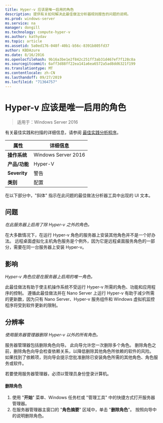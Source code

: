 ```yaml
---
title: Hyper-v 应该是唯一启用的角色
description: 提供有关如何解决此最佳做法分析器规则报告的问题的说明。
ms.prod: windows-server
ms.service: na
manager: dongill
ms.technology: compute-hyper-v
ms.author: kathydav
ms.topic: article
ms.assetid: 5a0ed176-048f-40b1-b56c-8391b805fd37
author: KBDAzure
ms.date: 8/16/2016
ms.openlocfilehash: 9b16a3be1e2f842c251ff3ab31d467ef7f128c8a
ms.sourcegitcommit: 6aff3d88ff22ea141a6ea6572a5ad8dd6321f199
ms.translationtype: MT
ms.contentlocale: zh-CN
ms.lasthandoff: 09/27/2019
ms.locfileid: "71364757"
---
```

# <a name="hyper-v-should-be-the-only-enabled-role"></a>Hyper-v 应该是唯一启用的角色

>适用于：Windows Server 2016

有关最佳实践和扫描的详细信息，请参阅 [最佳实践分析程序](https://go.microsoft.com/fwlink/?LinkId=122786)。  
  
|属性|详细信息|  
|-|-|  
|**操作系统**|Windows Server 2016|  
|**产品/功能**|Hyper-V|  
|**Severity**|警告|  
|**类别**|配置|  
  
在以下部分中，"斜体" 指示在此问题的最佳做法分析器工具中出现的 UI 文本。  
  
## <a name="issue"></a>问题  
  
*在此服务器上启用了除 Hyper-v 之外的角色。*  
  
在大多数情况下，在运行 Hyper-v 角色的服务器上安装其他角色并不是一个好办法。 远程桌面虚拟化主机角色服务是个例外，因为它是远程桌面服务角色的一部分，需要在同一台服务器上安装 Hyper-v。  
  
## <a name="impact"></a>影响  
  
*Hyper-v 角色应是在服务器上启用的唯一角色。*  
  
此最佳做法有助于使主机操作系统不受运行 Hyper-v 所需的角色、功能和应用程序的控制。 遵循此最佳做法并在 Nano Server 上运行 Hyper-v 有助于减少所需的更新数，因为只有 Nano Server、Hyper-v 服务组件和 Windows 虚拟机监控程序将受到软件更新的限制。  
  
## <a name="resolution"></a>分辨率  
  
*使用服务器管理器删除 Hyper-v 以外的所有角色。*  
  
服务器管理器包括删除角色向导。 此向导允许您一次删除多个角色。 删除角色之前，删除角色向导会检查依赖关系，以降低删除其他角色所依赖的软件的风险。 如果找到了依赖项，则向导会提示您批准删除已安装角色所需的其他角色、角色服务或软件。   
  
若要使用服务器管理器，必须以管理员身份登录计算机。  
  
#### <a name="to-remove-a-role"></a>删除角色  
  
1.  使用 "**开始**" 菜单、Windows 任务栏或 "管理工具" 中的快捷方式打开服务器管理器。  
2.   在服务器管理器主窗口的 "**角色摘要**" 区域中，单击 "**删除角色**"。 按照向导中的说明删除角色。   
  
  
  



